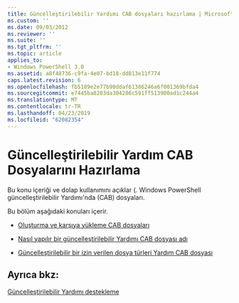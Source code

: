 ```yaml
---
title: Güncelleştirilebilir Yardımı CAB dosyaları hazırlama | Microsoft Docs
ms.custom: ''
ms.date: 09/03/2012
ms.reviewer: ''
ms.suite: ''
ms.tgt_pltfrm: ''
ms.topic: article
applies_to:
- Windows PowerShell 3.0
ms.assetid: a8f48736-c9fa-4e07-bd18-dd813e11f774
caps.latest.revision: 6
ms.openlocfilehash: fb5189e2e77b90ddaf61386246a6f001369bfda4
ms.sourcegitcommit: e7445ba8203da304286c591ff513900ad1c244a4
ms.translationtype: MT
ms.contentlocale: tr-TR
ms.lasthandoff: 04/23/2019
ms.locfileid: "62082354"
---
```

# <a name="how-to-prepare-updatable-help-cab-files"></a>Güncelleştirilebilir Yardım CAB Dosyalarını Hazırlama

Bu konu içeriği ve dolap kullanımını açıklar (. Windows PowerShell güncelleştirilebilir Yardımı'nda (CAB) dosyaları.

Bu bölüm aşağıdaki konuları içerir.

- [Oluşturma ve karşıya yükleme CAB dosyaları](./how-to-create-and-upload-cab-files.md)

- [Nasıl yapılır bir güncelleştirilebilir Yardımı CAB dosyası adı](./how-to-name-an-updatable-help-cab-file.md)

- [Güncelleştirilebilir bir izin verilen dosya türleri Yardım CAB dosyası](./file-types-permitted-in-an-updatable-help-cab-file.md)

## <a name="see-also"></a>Ayrıca bkz:

[Güncelleştirilebilir Yardımı destekleme](./supporting-updatable-help.md)